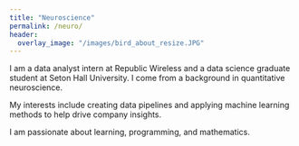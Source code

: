 ```yaml
---
title: "Neuroscience"
permalink: /neuro/
header:
  overlay_image: "/images/bird_about_resize.JPG"
---
```


I am a data analyst intern at Republic Wireless and a data science graduate student at Seton Hall University. I come from a background in quantitative neuroscience.

My interests include creating data pipelines and applying machine learning methods to help drive company insights. 

I am passionate about learning, programming, and mathematics.
